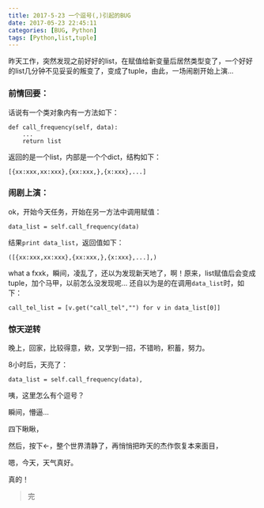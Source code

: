 ```yaml
---
title: 2017-5-23 一个逗号(,)引起的BUG
date: 2017-05-23 22:45:11
categories: [BUG, Python]
tags: [Python,list,tuple]
---
```


昨天工作，突然发现之前好好的list，在赋值给新变量后居然类型变了，一个好好的list几分钟不见妥妥的叛变了，变成了tuple，由此，一场闹剧开始上演...
<!-- more -->
### 前情回要：
话说有一个类对象内有一方法如下：
```
def call_frequency(self, data):
    ...
    return list
```
返回的是一个list，内部是一个个dict，结构如下：
```
[{xx:xxx,xx:xxx},{xx:xxx,},{x:xxx},...]
```
### 闹剧上演：
 ok，开始今天任务，开始在另一方法中调用赋值：
```
data_list = self.call_frequency(data)
```
结果`print data_list`，返回值如下：
```
([{xx:xxx,xx:xxx},{xx:xxx,},{x:xxx},...],)
```
what a fxxk，瞬间，凌乱了，还以为发现新天地了，啊！原来，list赋值后会变成tuple，加个马甲，以前怎么没发现呢...
还自以为是的在调用`data_list`时，如下：
```
call_tel_list = [v.get("call_tel","") for v in data_list[0]]
```
### 惊天逆转
晚上，回家，比较得意，欸，又学到一招，不错哟，积蓄，努力。

8小时后，天亮了：
```
data_list = self.call_frequency(data),
```
咦，这里怎么有个逗号？

瞬间，懵逼...

四下瞅瞅，

然后，按下←，整个世界清静了，再悄悄把昨天的杰作恢复本来面目，

嗯，今天，天气真好。

真的！


<blockquote class="blockquote-center">完</blockquote>
